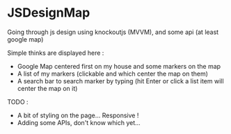 # JSDesignMap
Going through js design using knockoutjs (MVVM), and some api (at least google map)

Simple thinks are displayed here :
  - Google Map centered first on my house and some markers on the map
  - A list of my markers (clickable and which center the map on them)
  - A search bar to search marker by typing (hit Enter or click a list item will center the map on it)


TODO :

- A bit of styling on the page... Responsive !
- Adding some APIs, don't know which yet...
